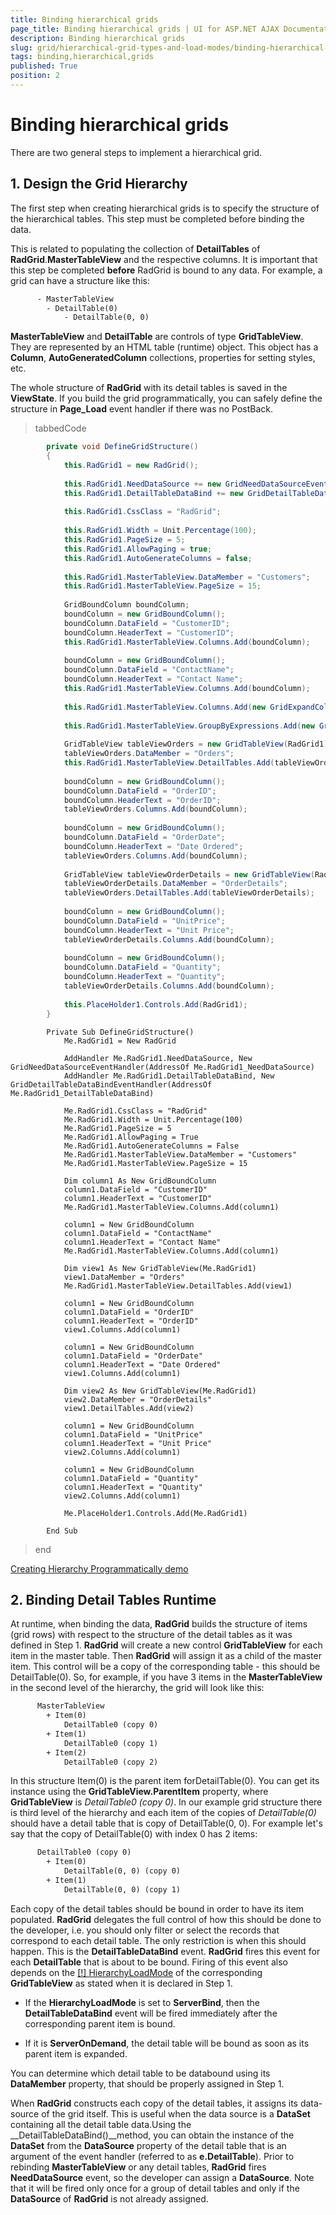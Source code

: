 ```yaml
---
title: Binding hierarchical grids
page_title: Binding hierarchical grids | UI for ASP.NET AJAX Documentation
description: Binding hierarchical grids
slug: grid/hierarchical-grid-types-and-load-modes/binding-hierarchical-grids
tags: binding,hierarchical,grids
published: True
position: 2
---
```


# Binding hierarchical grids



There are two general steps to implement a hierarchical grid.

## 1. Design the Grid Hierarchy

The first step when creating hierarchical grids is to specify the structure of the hierarchical tables. This step must be completed before binding the data.

This is related to populating the collection of __DetailTables__ of __RadGrid__.__MasterTableView__ and the respective columns. It is important that this step be completed __before__ RadGrid is bound to any data. For example, a grid can have a structure like this:

````XML
	  - MasterTableView
	    - DetailTable(0)
	        - DetailTable(0, 0)
````



__MasterTableView__ and __DetailTable__ are controls of type __GridTableView__. They are represented by an HTML table (runtime) object. This object has a __Column__, __AutoGeneratedColumn__ collections, properties for setting styles, etc.

The whole structure of __RadGrid__ with its detail tables is saved in the __ViewState__. If you build the grid programmatically, you can safely define the structure in __Page_Load__ event handler if there was no PostBack.

>tabbedCode

````C#
	    private void DefineGridStructure()
	    {
	        this.RadGrid1 = new RadGrid();
	
	        this.RadGrid1.NeedDataSource += new GridNeedDataSourceEventHandler(this.RadGrid1_NeedDataSource);
	        this.RadGrid1.DetailTableDataBind += new GridDetailTableDataBindEventHandler(this.RadGrid1_DetailTableDataBind);
	
	        this.RadGrid1.CssClass = "RadGrid";
	
	        this.RadGrid1.Width = Unit.Percentage(100);
	        this.RadGrid1.PageSize = 5;
	        this.RadGrid1.AllowPaging = true;
	        this.RadGrid1.AutoGenerateColumns = false;
	
	        this.RadGrid1.MasterTableView.DataMember = "Customers";
	        this.RadGrid1.MasterTableView.PageSize = 15;
	
	        GridBoundColumn boundColumn;
	        boundColumn = new GridBoundColumn();
	        boundColumn.DataField = "CustomerID";
	        boundColumn.HeaderText = "CustomerID";
	        this.RadGrid1.MasterTableView.Columns.Add(boundColumn);
	
	        boundColumn = new GridBoundColumn();
	        boundColumn.DataField = "ContactName";
	        boundColumn.HeaderText = "Contact Name";
	        this.RadGrid1.MasterTableView.Columns.Add(boundColumn);
	
	        this.RadGrid1.MasterTableView.Columns.Add(new GridExpandColumn());
	
	        this.RadGrid1.MasterTableView.GroupByExpressions.Add(new GridGroupByExpression("Country Group By Country"));
	
	        GridTableView tableViewOrders = new GridTableView(RadGrid1);
	        tableViewOrders.DataMember = "Orders";
	        this.RadGrid1.MasterTableView.DetailTables.Add(tableViewOrders);
	
	        boundColumn = new GridBoundColumn();
	        boundColumn.DataField = "OrderID";
	        boundColumn.HeaderText = "OrderID";
	        tableViewOrders.Columns.Add(boundColumn);
	
	        boundColumn = new GridBoundColumn();
	        boundColumn.DataField = "OrderDate";
	        boundColumn.HeaderText = "Date Ordered";
	        tableViewOrders.Columns.Add(boundColumn);
	
	        GridTableView tableViewOrderDetails = new GridTableView(RadGrid1);
	        tableViewOrderDetails.DataMember = "OrderDetails";
	        tableViewOrders.DetailTables.Add(tableViewOrderDetails);
	
	        boundColumn = new GridBoundColumn();
	        boundColumn.DataField = "UnitPrice";
	        boundColumn.HeaderText = "Unit Price";
	        tableViewOrderDetails.Columns.Add(boundColumn);
	
	        boundColumn = new GridBoundColumn();
	        boundColumn.DataField = "Quantity";
	        boundColumn.HeaderText = "Quantity";
	        tableViewOrderDetails.Columns.Add(boundColumn);
	
	        this.PlaceHolder1.Controls.Add(RadGrid1);
	    }
````



````VB.NET
	    Private Sub DefineGridStructure()
	        Me.RadGrid1 = New RadGrid
	
	        AddHandler Me.RadGrid1.NeedDataSource, New GridNeedDataSourceEventHandler(AddressOf Me.RadGrid1_NeedDataSource)
	        AddHandler Me.RadGrid1.DetailTableDataBind, New GridDetailTableDataBindEventHandler(AddressOf Me.RadGrid1_DetailTableDataBind)
	
	        Me.RadGrid1.CssClass = "RadGrid"
	        Me.RadGrid1.Width = Unit.Percentage(100)
	        Me.RadGrid1.PageSize = 5
	        Me.RadGrid1.AllowPaging = True
	        Me.RadGrid1.AutoGenerateColumns = False
	        Me.RadGrid1.MasterTableView.DataMember = "Customers"
	        Me.RadGrid1.MasterTableView.PageSize = 15
	
	        Dim column1 As New GridBoundColumn
	        column1.DataField = "CustomerID"
	        column1.HeaderText = "CustomerID"
	        Me.RadGrid1.MasterTableView.Columns.Add(column1)
	
	        column1 = New GridBoundColumn
	        column1.DataField = "ContactName"
	        column1.HeaderText = "Contact Name"
	        Me.RadGrid1.MasterTableView.Columns.Add(column1)
	
	        Dim view1 As New GridTableView(Me.RadGrid1)
	        view1.DataMember = "Orders"
	        Me.RadGrid1.MasterTableView.DetailTables.Add(view1)
	
	        column1 = New GridBoundColumn
	        column1.DataField = "OrderID"
	        column1.HeaderText = "OrderID"
	        view1.Columns.Add(column1)
	
	        column1 = New GridBoundColumn
	        column1.DataField = "OrderDate"
	        column1.HeaderText = "Date Ordered"
	        view1.Columns.Add(column1)
	
	        Dim view2 As New GridTableView(Me.RadGrid1)
	        view2.DataMember = "OrderDetails"
	        view1.DetailTables.Add(view2)
	
	        column1 = New GridBoundColumn
	        column1.DataField = "UnitPrice"
	        column1.HeaderText = "Unit Price"
	        view2.Columns.Add(column1)
	
	        column1 = New GridBoundColumn
	        column1.DataField = "Quantity"
	        column1.HeaderText = "Quantity"
	        view2.Columns.Add(column1)
	
	        Me.PlaceHolder1.Controls.Add(Me.RadGrid1)
	
	    End Sub
````


>end

[Creating Hierarchy Programmatically demo](http://demos.telerik.com/aspnet-ajax/grid/examples/programming/hierarchy/defaultcs.aspx)

## 2. Binding Detail Tables Runtime

At runtime, when binding the data, __RadGrid__ builds the structure of items (grid rows) with respect to the structure of the detail tables as it was defined in Step 1. __RadGrid__ will create a new control __GridTableView__ for each item in the master table. Then __RadGrid__ will assign it as a child of the master item. This control will be a copy of the corresponding table - this should be DetailTable(0). So, for example, if you have 3 items in the __MasterTableView__ in the second level of the hierarchy, the grid will look like this:

````XML
	  MasterTableView
	    + Item(0)
	        DetailTable0 (copy 0)
	    + Item(1)
	        DetailTable0 (copy 1)
	    + Item(2)
	        DetailTable0 (copy 2)
````



In this structure Item(0) is the parent item forDetailTable(0). You can get its instance using the __GridTableView.ParentItem__ property, where __GridTableView__ is *DetailTable0 (copy 0)*. In our example grid structure there is third level of the hierarchy and each item of the copies of *DetailTable(0)* should have a detail table that is copy of DetailTable(0, 0). For example let's say that the copy of DetailTable(0) with index 0 has 2 items:

````XML
	  DetailTable0 (copy 0)
	    + Item(0)
	        DetailTable(0, 0) (copy 0)
	    + Item(1)
	        DetailTable(0, 0) (copy 1)
````



Each copy of the detail tables should be bound in order to have its item populated. __RadGrid__ delegates the full control of how this should be done to the developer, i.e. you should only filter or select the records that correspond to each detail table. The only restriction is when this should happen. This is the __DetailTableDataBind__ event. __RadGrid__ fires this event for each __DetailTable__ that is about to be bound. Firing of this event also depends on the [[!] HierarchyLoadMode](hierarchy-load-modes.html) of the corresponding __GridTableView__ as stated when it is declared in Step 1.

* If the __HierarchyLoadMode__ is set to __ServerBind__, then the __DetailTableDataBind__ event will be fired immediately after the corresponding parent item is bound.

* If it is __ServerOnDemand__, the detail table will be bound as soon as its parent item is expanded.

You can determine which detail table to be databound using its __DataMember__ property, that should be properly assigned in Step 1.

When __RadGrid__ constructs each copy of the detail tables, it assigns its data-source of the grid itself. This is useful when the data source is a __DataSet__ containing all the detail table data.Using the __DetailTableDataBind()__method, you can obtain the instance of the __DataSet__ from the __DataSource__ property of the detail table that is an argument of the event handler (referred to as __e.DetailTable__). Prior to rebinding __MasterTableView__ or any detail tables, __RadGrid__ fires __NeedDataSource__ event, so the developer can assign a __DataSource__. Note that it will be fired only once for a group of detail tables and only if the __DataSource__ of __RadGrid__ is not already assigned.
